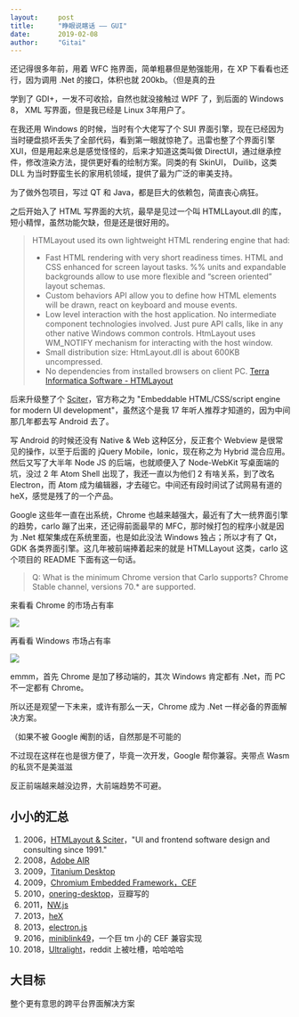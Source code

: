 ```yaml
---
layout:     post
title:      "睁眼说瞎话 —— GUI"
date:       2019-02-08
author:     "Gitai"
---
```


还记得很多年前，用着 WFC 拖界面，简单粗暴但是勉强能用，在 XP 下看看也还行，因为调用 .Net 的接口，体积也就 200kb。（但是真的丑

学到了 GDI+，一发不可收拾，自然也就没接触过 WPF 了，到后面的 Windows 8， XML 写界面，但是我已经是 Linux 3年用户了。

<!-- more -->

在我还用 Windows 的时候，当时有个大佬写了个 SUI 界面引擎，现在已经因为当时硬盘损坏丢失了全部代码，看到第一眼就惊艳了。迅雷也整了个界面引擎 XUI，但是用起来总是感觉怪怪的，后来才知道这类叫做 DirectUI，通过继承控件，修改渲染方法，提供更好看的绘制方案。同类的有 SkinUI， Duilib，这类 DLL 为当时野蛮生长的家用机领域，提供了最为广泛的审美支持。

为了做外包项目，写过 QT 和 Java，都是巨大的依赖包，简直丧心病狂。

之后开始入了 HTML 写界面的大坑，最早是见过一个叫 HTMLLayout.dll 的库，短小精悍，虽然功能欠缺，但是还是很好用的。

> HTMLayout used its own lightweight HTML rendering engine that had:
> 
> * Fast HTML rendering with very short readiness times.
> HTML and CSS enhanced for screen layout tasks. %% units and expandable backgrounds allow to use more flexible and “screen oriented” layout schemas.
> * Custom behaviors API allow you to define how HTML elements will be drawn, react on keyboard and mouse events.
> * Low level interaction with the host application. No intermediate component technologies involved. Just pure API calls, like in any other native Windows common controls. HtmLayout uses WM_NOTIFY mechanism for interacting with the host window.
> * Small distribution size: HtmLayout.dll is about 600KB uncompressed.
> * No dependencies from installed browsers on client PC.
> [Terra Informatica Software - HTMLayout](https://terrainformatica.com/a-homepage-section/htmlayout/)

后来升级整了个 [Sciter](https://sciter.com/)，官方称之为 "Embeddable HTML/CSS/script engine
for modern UI development"，虽然这个是我 17 年听人推荐才知道的，因为中间那几年都去写 Android 去了。

写 Android 的时候还没有 Native & Web 这种区分，反正套个 Webview 是很常见的操作，以至于后面的 jQuery Mobile，Ionic，现在称之为 Hybrid 混合应用。然后又写了大半年 Node JS 的后端，也就顺便入了 Node-WebKit 写桌面端的坑，没过 2 年 Atom Shell 出现了，我还一直以为他们 2 有啥关系，到了改名 Electron，而 Atom 成为编辑器，才去碰它。中间还有段时间试了试网易有道的 heX，感觉是残了的一个产品。

Google 这些年一直在出系统，Chrome 也越来越强大，最近有了大一统界面引擎的趋势，carlo 蹦了出来，还记得前面最早的 MFC，那时候打包的程序小就是因为 .Net 框架集成在系统里面，也是如此没法 Windows 独占；所以才有了 Qt， GDK 各类界面引擎。这几年被前端捧着起来的就是 HTMLLayout 这类，carlo 这个项目的 README 下面有这一句话。

> Q: What is the minimum Chrome version that Carlo supports?
> Chrome Stable channel, versions 70.* are supported.

来看看 Chrome 的市场占有率

![](http://n.sinaimg.cn/translate/274/w688h386/20181104/Y83s-hmhswin3832446.jpg)

再看看 Windows 市场占有率

![](https://i.loli.net/2019/02/09/5c5e549036649.png)

emmm，首先 Chrome 是加了移动端的，其次 Windows 肯定都有 .Net，而 PC 不一定都有 Chrome。

所以还是观望一下未来，或许有那么一天，Chrome 成为 .Net 一样必备的界面解决方案。

（如果不被 Google 阉割的话，自然那是不可能的

不过现在这样在也是很方便了，毕竟一次开发，Google 帮你兼容。夹带点 Wasm 的私货不是美滋滋

反正前端越来越没边界，大前端趋势不可避。

## 小小的汇总

1. 2006，[HTMLayout & Sciter](https://terrainformatica.com/)，"UI and frontend software design and consulting since 1991." 
2. 2008，[Adobe AIR](https://zh.wikipedia.org/wiki/Adobe_AIR)
2. 2009，[Titanium Desktop](https://github.com/neam/TideSDK)
4. 2009，[Chromium Embedded Framework，CEF](https://en.wikipedia.org/wiki/Chromium_Embedded_Framework)
5. 2010，[onering-desktop](https://code.google.com/archive/p/onering-desktop)，豆瓣写的
5. 2011，[NW.js](https://github.com/nwjs/nw.js)
6. 2013，[heX](http://hex.youdao.com/)
7. 2013，[electron.js](https://electronjs.org/)
8. 2016，[miniblink49](https://github.com/weolar/miniblink49)，一个巨 tm 小的 CEF 兼容实现
9. 2018，[Ultralight](https://www.reddit.com/r/programming/comments/8biqo0/ultralight_lightweight_puregpu_html_renderer/)，reddit 上被吐槽，哈哈哈哈

## 大目标

整个更有意思的跨平台界面解决方案